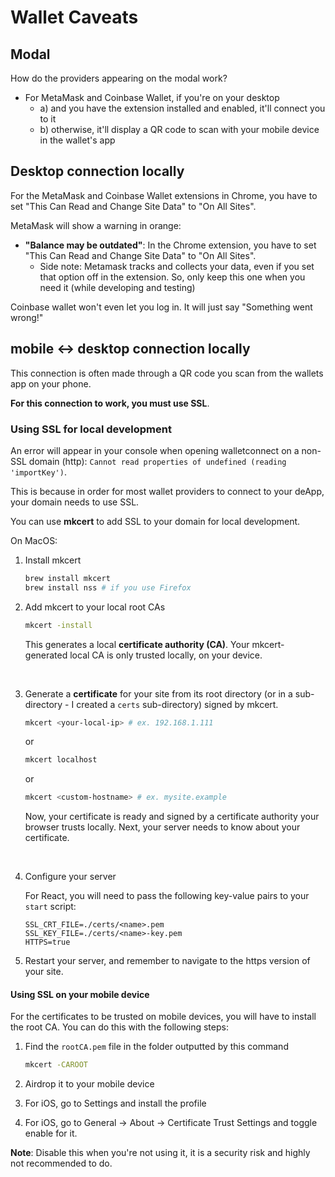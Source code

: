 # Wallet Caveats

## Modal

How do the providers appearing on the modal work?

- For MetaMask and Coinbase Wallet, if you're on your desktop
  - a) and you have the extension installed and enabled, it'll connect you to it
  - b) otherwise, it'll display a QR code to scan with your mobile device in the wallet's app

## Desktop connection locally

For the MetaMask and Coinbase Wallet extensions in Chrome, you have to set "This Can Read and Change Site Data" to "On All Sites".

MetaMask will show a warning in orange:

- **"Balance may be outdated"**: In the Chrome extension, you have to set "This Can Read and Change Site Data" to "On All Sites".
  - Side note: Metamask tracks and collects your data, even if you set that option off in the extension. So, only keep this one when you need it (while developing and testing)

Coinbase wallet won't even let you log in. It will just say "Something went wrong!"

## mobile <-> desktop connection locally

This connection is often made through a QR code you scan from the wallets app on your phone.

**For this connection to work, you must use SSL**.

### Using SSL for local development

An error will appear in your console when opening walletconnect on a non-SSL domain (http): `Cannot read properties of undefined (reading 'importKey')`.

This is because in order for most wallet providers to connect to your deApp, your domain needs to use SSL.

You can use **mkcert** to add SSL to your domain for local development.

On MacOS:

1) Install mkcert

    ```bash
    brew install mkcert
    brew install nss # if you use Firefox
    ```

2) Add mkcert to your local root CAs

    ```bash
    mkcert -install
    ```

    This generates a local **certificate authority (CA)**. Your mkcert-generated local CA is only trusted locally, on your device.

    <br>

3) Generate a **certificate** for your site from its root directory (or in a sub-directory - I created a `certs` sub-directory) signed by mkcert.

    ```bash
    mkcert <your-local-ip> # ex. 192.168.1.111
    ```

    or

    ```bash
    mkcert localhost
    ```

    or

    ```bash
    mkcert <custom-hostname> # ex. mysite.example
    ```

    Now, your certificate is ready and signed by a certificate authority your browser trusts locally. Next, your server needs to know about your certificate.

    <br>

4) Configure your server

    For React, you will need to pass the following key-value pairs to your `start` script:

    ```text
    SSL_CRT_FILE=./certs/<name>.pem
    SSL_KEY_FILE=./certs/<name>-key.pem
    HTTPS=true
    ```

5) Restart your server, and remember to navigate to the https version of your site.

#### Using SSL on your mobile device

For the certificates to be trusted on mobile devices, you will have to install the root CA. You can do this with the following steps:

1) Find the `rootCA.pem` file in the folder outputted by this command

    ```bash
    mkcert -CAROOT
    ```

2) Airdrop it to your mobile device

3) For iOS, go to Settings and install the profile

4) For iOS, go to General -> About -> Certificate Trust Settings and toggle enable for it.

**Note**: Disable this when you're not using it, it is a security risk and highly not recommended to do.
